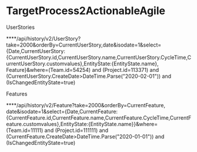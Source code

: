 # TargetProcess2ActionableAgile

UserStories

****/api/history/v2/UserStory?take=2000&orderBy=CurrentUserStory,date&isodate=1&select={Date,CurrentUserStory:{CurrentUserStory.id,CurrentUserStory.name,CurrentUserStory.CycleTime,CurrentUserStory.customvalues},EntityState:{EntityState.name}, Feature}&where=(Team.id=54254) and (Project.id=113371) and (CurrentUserStory.CreateDate>DateTime.Parse("2020-02-01")) and (IsChangedEntityState=true)

Features

****/api/history/v2/Feature?take=2000&orderBy=CurrentFeature, date&isodate=1&select={Date,CurrentFeature:{CurrentFeature.id,CurrentFeature.name,CurrentFeature.CycleTime,CurrentFeature.customvalues},EntityState:{EntityState.name}}&where=(Team.id=11111) and (Project.id=111111) and (CurrentFeature.CreateDate>DateTime.Parse("2020-01-01")) and (IsChangedEntityState=true)

